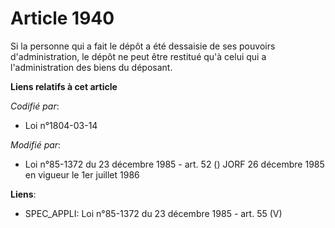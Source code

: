 # Article 1940

Si la personne qui a fait le dépôt a été dessaisie de ses pouvoirs d'administration, le dépôt ne peut être restitué qu'à
celui qui a l'administration des biens du déposant.

**Liens relatifs à cet article**

_Codifié par_:

  - Loi n°1804-03-14

_Modifié par_:

  - Loi n°85-1372 du 23 décembre 1985 - art. 52 () JORF 26 décembre 1985 en vigueur le 1er juillet 1986

**Liens**:

  - SPEC_APPLI: Loi n°85-1372 du 23 décembre 1985 - art. 55 (V)
